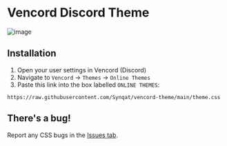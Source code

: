 # Vencord Discord Theme
![image](https://github.com/Synqat/vencord-theme/assets/29748817/998e357a-dd1b-4335-bdd0-ee6acb9f042c)

## Installation
1. Open your user settings in Vencord (Discord)
2. Navigate to `Vencord` -> `Themes` -> `Online Themes`
3. Paste this link into the box labelled `ONLINE THEMES`:
```
https://raw.githubusercontent.com/Synqat/vencord-theme/main/theme.css
```

## There's a bug!
Report any CSS bugs in the [Issues tab](https://github.com/choccyy-milk/vencord-theme/issues).
